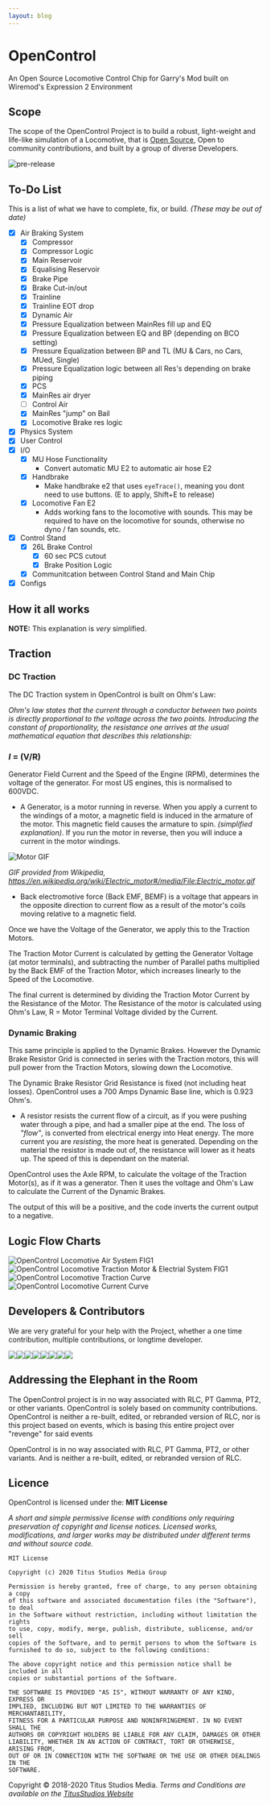 ```yaml
---
layout: blog
---
```


# OpenControl
An Open Source Locomotive Control Chip for Garry's Mod built on Wiremod's Expression 2 Environment


## Scope

The scope of the OpenControl Project is to build a robust, light-weight and life-like simulation of a Locomotive, that is [Open Source](https://opensource.com/resources/what-open-source), Open to community contributions, and built by a group of diverse Developers.

![pre-release](https://github.com/TitusStudiosMediaGroup/OpenControl/workflows/pre-release/badge.svg)

## To-Do List
This is a list of what we have to complete, fix, or build. *(These may be out of date)*

  * [x] Air Braking System
    * [x] Compressor
    * [x] Compressor Logic
    * [x] Main Reservoir
    * [x] Equalising Reservoir
    * [x] Brake Pipe
    * [x] Brake Cut-in/out
    * [x] Trainline 
    * [x] Trainline EOT drop
    * [x] Dynamic Air 
    * [x] Pressure Equalization between MainRes fill up and EQ
    * [x] Pressure Equalization between EQ and BP (depending on BCO setting)
    * [x] Pressure Equalization between BP and TL (MU & Cars, no Cars, MUed, Single)
    * [x] Pressure Equalization logic between all Res's depending on brake piping
    * [x] PCS
    * [x] MainRes air dryer
    * [ ] Control Air
    * [x] MainRes "jump" on Bail
    * [x] Locomotive Brake res logic
  * [x] Physics System
  * [x] User Control
  * [x] I/O
    * [x] MU Hose Functionality
      * Convert automatic MU E2 to automatic air hose E2
    * [x] Handbrake
      * Make handbrake e2 that uses `eyeTrace()`, meaning you dont need to use buttons. (E to apply, Shift+E to release)
    * [x] Locomotive Fan E2
      * Adds working fans to the locomotive with sounds. This may be required to have on the locomotive for sounds, otherwise no dyno / fan sounds, etc.
  * [x] Control Stand
    * [x] 26L Brake Control 
      * [x] 60 sec PCS cutout
      * [x] Brake Position Logic
    * [x] Communitcation between Control Stand and Main Chip
  * [x] Configs
  
## How it all works

**NOTE:** This explanation is *very* simplified.

## Traction

### DC Traction

The DC Traction system in OpenControl is built on Ohm's Law:

*Ohm's law states that the current through a conductor between two points is directly proportional to the voltage across the two points. Introducing the constant of proportionality, the resistance one arrives at the usual mathematical equation that describes this relationship:*
### *I* = (V/R)

Generator Field Current and the Speed of the Engine (RPM), determines the voltage of the generator.
For most US engines, this is normalised to 600VDC.

 * A Generator, is a motor running in reverse. When you apply a current to the windings of a motor, a magnetic field is induced in the armature of the motor. This magnetic field causes the armature to spin. *(simplified explanation)*.
If you run the motor in reverse, then you will induce a current in the motor windings.

![Motor GIF](/src/figs/GIF/motor.gif)

*GIF provided from Wikipedia, https://en.wikipedia.org/wiki/Electric_motor#/media/File:Electric_motor.gif*

 * Back electromotive force (Back EMF, BEMF) is a voltage that appears in the opposite direction to current flow as a result of the motor's coils moving relative to a magnetic field.

Once we have the Voltage of the Generator, we apply this to the Traction Motors.

The Traction Motor Current is calculated by getting the Generator Voltage (at motor terminals), and subtracting the number of Parallel paths multiplied by the Back EMF of the Traction Motor, which increases linearly to the Speed of the Locomotive.

The final current is determined by dividing the Traction Motor Current by the Resistance of the Motor.
The Resistance of the motor is calculated using Ohm's Law, R = Motor Terminal Voltage divided by the Current.

### Dynamic Braking

This same principle is applied to the Dynamic Brakes.
However the Dynamic Brake Resistor Grid is connected in series with the Traction motors, this will pull power from the Traction Motors, slowing down the Locomotive.

The Dynamic Brake Resistor Grid Resistance is fixed (not including heat losses). OpenControl uses a 700 Amps Dynamic Base line, which is 0.923 Ohm's.

 * A resistor resists the current flow of a circuit, as if you were pushing water through a pipe, and had a smaller pipe at the end. The loss of *"flow"*, is converted from electrical energy into Heat energy. The more current you are *resisting*, the more heat is generated. Depending on the material the resistor is made out of, the resistance will lower as it heats up. The speed of this is dependant on the material.
 
OpenControl uses the Axle RPM, to calculate the voltage of the Traction Motor(s), as if it was a generator.
Then it uses the voltage and Ohm's Law to calculate the Current of the Dynamic Brakes.

The output of this will be a positive, and the code inverts the current output to a negative.

## Logic Flow Charts

![OpenControl Locomotive Air System FIG1](/src/figs/PNG/opencontrol-airsytsemfig1.png)
![OpenControl Locomotive Traction Motor & Electrial System FIG1](/src/figs/PNG/opencontrol-tractioncircuitfig1.png)
![OpenControl Locomotive Traction Curve](/src/figs/PNG/opencontrol-tractioncurve.png)
![OpenControl Locomotive Current Curve](/src/figs/PNG/opencontrol-currentcurve.png)

## Developers & Contributors
We are very grateful for your help with the Project, whether a one time contribution, multiple contributions, or longtime developer.

[![](https://sourcerer.io/fame/TitusStudiosMediaGroup/TitusStudiosMediaGroup/OpenControl/images/0)](https://sourcerer.io/fame/TitusStudiosMediaGroup/TitusStudiosMediaGroup/OpenControl/links/0)[![](https://sourcerer.io/fame/TitusStudiosMediaGroup/TitusStudiosMediaGroup/OpenControl/images/1)](https://sourcerer.io/fame/TitusStudiosMediaGroup/TitusStudiosMediaGroup/OpenControl/links/1)[![](https://sourcerer.io/fame/TitusStudiosMediaGroup/TitusStudiosMediaGroup/OpenControl/images/2)](https://sourcerer.io/fame/TitusStudiosMediaGroup/TitusStudiosMediaGroup/OpenControl/links/2)[![](https://sourcerer.io/fame/TitusStudiosMediaGroup/TitusStudiosMediaGroup/OpenControl/images/3)](https://sourcerer.io/fame/TitusStudiosMediaGroup/TitusStudiosMediaGroup/OpenControl/links/3)[![](https://sourcerer.io/fame/TitusStudiosMediaGroup/TitusStudiosMediaGroup/OpenControl/images/4)](https://sourcerer.io/fame/TitusStudiosMediaGroup/TitusStudiosMediaGroup/OpenControl/links/4)[![](https://sourcerer.io/fame/TitusStudiosMediaGroup/TitusStudiosMediaGroup/OpenControl/images/5)](https://sourcerer.io/fame/TitusStudiosMediaGroup/TitusStudiosMediaGroup/OpenControl/links/5)[![](https://sourcerer.io/fame/TitusStudiosMediaGroup/TitusStudiosMediaGroup/OpenControl/images/6)](https://sourcerer.io/fame/TitusStudiosMediaGroup/TitusStudiosMediaGroup/OpenControl/links/6)[![](https://sourcerer.io/fame/TitusStudiosMediaGroup/TitusStudiosMediaGroup/OpenControl/images/7)](https://sourcerer.io/fame/TitusStudiosMediaGroup/TitusStudiosMediaGroup/OpenControl/links/7)

## Addressing the Elephant in the Room

The OpenControl project is in no way associated with RLC, PT Gamma, PT2, or other variants. OpenControl is solely based on community contributions. OpenControl is neither a re-built, edited, or rebranded version of RLC, nor is this project based on events, which is basing this entire project over "revenge" for said events

OpenControl is in no way associated with RLC, PT Gamma, PT2, or other variants. And is neither a re-built, edited, or rebranded version of RLC.

## Licence

OpenControl is licensed under the: **MIT License**

*A short and simple permissive license with conditions only requiring preservation of copyright and license notices. Licensed works, modifications, and larger works may be distributed under different terms and without source code.*

```
MIT License

Copyright (c) 2020 Titus Studios Media Group

Permission is hereby granted, free of charge, to any person obtaining a copy
of this software and associated documentation files (the "Software"), to deal
in the Software without restriction, including without limitation the rights
to use, copy, modify, merge, publish, distribute, sublicense, and/or sell
copies of the Software, and to permit persons to whom the Software is
furnished to do so, subject to the following conditions:

The above copyright notice and this permission notice shall be included in all
copies or substantial portions of the Software.

THE SOFTWARE IS PROVIDED "AS IS", WITHOUT WARRANTY OF ANY KIND, EXPRESS OR
IMPLIED, INCLUDING BUT NOT LIMITED TO THE WARRANTIES OF MERCHANTABILITY,
FITNESS FOR A PARTICULAR PURPOSE AND NONINFRINGEMENT. IN NO EVENT SHALL THE
AUTHORS OR COPYRIGHT HOLDERS BE LIABLE FOR ANY CLAIM, DAMAGES OR OTHER
LIABILITY, WHETHER IN AN ACTION OF CONTRACT, TORT OR OTHERWISE, ARISING FROM,
OUT OF OR IN CONNECTION WITH THE SOFTWARE OR THE USE OR OTHER DEALINGS IN THE
SOFTWARE.
```


Copyright © 2018-2020 Titus Studios Media. *Terms and Conditions are available on the [TitusStudios Website](https://www.titusstudios.net/)*
